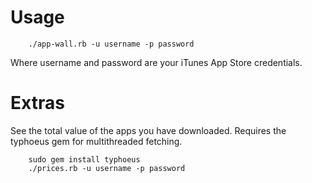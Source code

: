 Usage
=====

        ./app-wall.rb -u username -p password

Where username and password are your iTunes App Store credentials.

Extras
======
See the total value of the apps you have downloaded. Requires the typhoeus gem for multithreaded fetching.
        
        sudo gem install typhoeus
        ./prices.rb -u username -p password